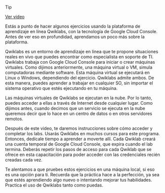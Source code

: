> [!TIP]  
> [Ver video](https://youtu.be/5DWJTFsRTA4)

Estás a punto de hacer algunos ejercicios usando la plataforma de aprendizaje en línea Qwiklabs, con la tecnología de Google Cloud Console. Antes de ver eso en profundidad, aprendamos un poco más sobre la plataforma.

Qwiklabs es un entorno de aprendizaje en línea que te propone situaciones reales en vivo que puedes encontrar como especialista en soporte de TI. Qwiklabs trabaja con Google Cloud Console para iniciar o crear máquinas virtuales. Como dijimos anteriormente, una máquina virtual o VM, simula computadoras mediante software. Esta máquina virtual se ejecutará en Linux o Windows, dependiendo del ejercicio. Qwiklabs admite ambos. De esta manera, puedes aprender a trabajar en cualquier SO, sin importar el sistema operativo que estés ejecutando en tu máquina.

Las máquinas virtuales de Qwiklabs se ejecutan en la nube. Por lo tanto, puedes acceder a ellas a través de Internet desde cualquier lugar. Como dijimos antes, cuando decimos que un servicio se ejecuta en la nube queremos decir que lo hace en un centro de datos o en otros servidores remotos.

Después de este video, te daremos instrucciones sobre cómo acceder y completar los labs. Usarás Qwiklabs en muchos cursos para este programa. Entonces, dedícale tiempo a aprender a moverte allí. Cada Qwiklab creará una cuenta temporal de Google Cloud Console, que expira cuando el lab termina. Deberás repetir los pasos de acceso para cada Qwiklab que se ofrece en esta capacitación para poder acceder con las credenciales recién creadas cada vez.

Te alentamos a que pruebes estos ejercicios en una máquina local, si eso es una opción para ti. Recuerda que la práctica hace a la perfección, ya sea que estés aprendiendo algo nuevo o intentando mejorar tus habilidades. Practica el uso de Qwiklabs tanto como puedas.
